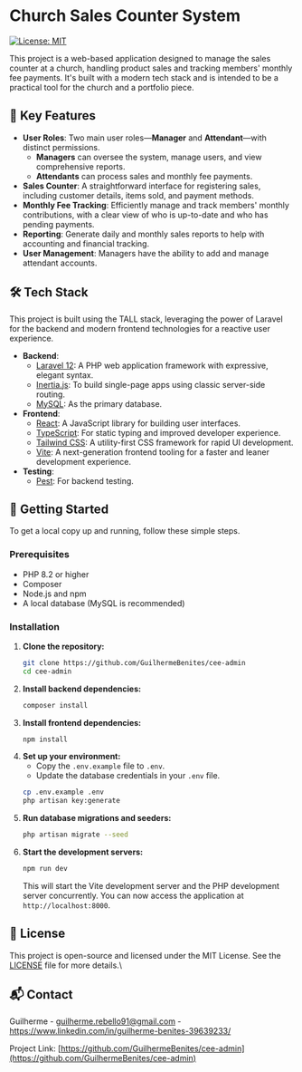 # Church Sales Counter System

[![License: MIT](https://img.shields.io/badge/License-MIT-yellow.svg)](https://opensource.org/licenses/MIT)

This project is a web-based application designed to manage the sales counter at a church, handling product sales and tracking members' monthly fee payments. It's built with a modern tech stack and is intended to be a practical tool for the church and a portfolio piece.

## 🌟 Key Features

- **User Roles**: Two main user roles—**Manager** and **Attendant**—with distinct permissions.
    - **Managers** can oversee the system, manage users, and view comprehensive reports.
    - **Attendants** can process sales and monthly fee payments.
- **Sales Counter**: A straightforward interface for registering sales, including customer details, items sold, and payment methods.
- **Monthly Fee Tracking**: Efficiently manage and track members' monthly contributions, with a clear view of who is up-to-date and who has pending payments.
- **Reporting**: Generate daily and monthly sales reports to help with accounting and financial tracking.
- **User Management**: Managers have the ability to add and manage attendant accounts.

## 🛠️ Tech Stack

This project is built using the TALL stack, leveraging the power of Laravel for the backend and modern frontend technologies for a reactive user experience.

- **Backend**:
    - [Laravel 12](https://laravel.com/): A PHP web application framework with expressive, elegant syntax.
    - [Inertia.js](https://inertiajs.com/): To build single-page apps using classic server-side routing.
    - [MySQL](https://www.mysql.com/): As the primary database.
- **Frontend**:
    - [React](https://reactjs.org/): A JavaScript library for building user interfaces.
    - [TypeScript](https://www.typescriptlang.org/): For static typing and improved developer experience.
    - [Tailwind CSS](https://tailwindcss.com/): A utility-first CSS framework for rapid UI development.
    - [Vite](https://vitejs.dev/): A next-generation frontend tooling for a faster and leaner development experience.
- **Testing**:
    - [Pest](https://pestphp.com/): For backend testing.

## 🚀 Getting Started

To get a local copy up and running, follow these simple steps.

### Prerequisites

- PHP 8.2 or higher
- Composer
- Node.js and npm
- A local database (MySQL is recommended)

### Installation

1.  **Clone the repository:**
    ```sh
    git clone https://github.com/GuilhermeBenites/cee-admin
    cd cee-admin
    ```
2.  **Install backend dependencies:**
    ```sh
    composer install
    ```
3.  **Install frontend dependencies:**
    ```sh
    npm install
    ```
4.  **Set up your environment:**
    - Copy the `.env.example` file to `.env`.
    - Update the database credentials in your `.env` file.
    ```sh
    cp .env.example .env
    php artisan key:generate
    ```
5.  **Run database migrations and seeders:**
    ```sh
    php artisan migrate --seed
    ```
6.  **Start the development servers:**
    ```sh
    npm run dev
    ```
    This will start the Vite development server and the PHP development server concurrently. You can now access the application at `http://localhost:8000`.

## 📄 License

This project is open-source and licensed under the MIT License. See the [LICENSE](LICENSE) file for more details.\

## 📬 Contact

Guilherme - guilherme.rebello91@gmail.com - https://www.linkedin.com/in/guilherme-benites-39639233/

Project Link: [https://github.com/GuilhermeBenites/cee-admin](https://github.com/GuilhermeBenites/cee-admin)
